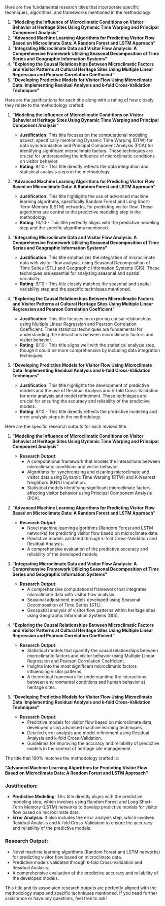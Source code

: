 Here are five fundamental research titles that incorporate specific techniques, algorithms, and frameworks mentioned in the methodology:

1. **"Modeling the Influence of Microclimatic Conditions on Visitor Behavior at Heritage Sites Using Dynamic Time Warping and Principal Component Analysis"**
2. **"Advanced Machine Learning Algorithms for Predicting Visitor Flow Based on Microclimate Data: A Random Forest and LSTM Approach"**
3. **"Integrating Microclimate Data and Visitor Flow Analysis: A Comprehensive Framework Utilizing Seasonal Decomposition of Time Series and Geographic Information Systems"**
4. **"Exploring the Causal Relationships Between Microclimatic Factors and Visitor Patterns at Cultural Heritage Sites Using Multiple Linear Regression and Pearson Correlation Coefficient"**
5. **"Developing Predictive Models for Visitor Flow Using Microclimate Data: Implementing Residual Analysis and k-fold Cross-Validation Techniques"**

Here are the justifications for each title along with a rating of how closely they relate to the methodology crafted:

1. **"Modeling the Influence of Microclimatic Conditions on Visitor Behavior at Heritage Sites Using Dynamic Time Warping and Principal Component Analysis"**
   - **Justification**: This title focuses on the computational modeling aspect, specifically mentioning Dynamic Time Warping (DTW) for data synchronization and Principal Component Analysis (PCA) for identifying significant microclimate factors. These techniques are crucial for understanding the influence of microclimatic conditions on visitor behavior.
   - **Rating**: 9/10 - This title directly reflects the data integration and statistical analysis steps in the methodology.

2. **"Advanced Machine Learning Algorithms for Predicting Visitor Flow Based on Microclimate Data: A Random Forest and LSTM Approach"**
   - **Justification**: This title highlights the use of advanced machine learning algorithms, specifically Random Forest and Long Short-Term Memory (LSTM) networks, for predicting visitor flow. These algorithms are central to the predictive modeling step in the methodology.
   - **Rating**: 10/10 - This title perfectly aligns with the predictive modeling step and the specific algorithms mentioned.

3. **"Integrating Microclimate Data and Visitor Flow Analysis: A Comprehensive Framework Utilizing Seasonal Decomposition of Time Series and Geographic Information Systems"**
   - **Justification**: This title emphasizes the integration of microclimate data with visitor flow analysis, using Seasonal Decomposition of Time Series (STL) and Geographic Information Systems (GIS). These techniques are essential for analyzing seasonal and spatial variability.
   - **Rating**: 9/10 - This title closely matches the seasonal and spatial variability step and the specific techniques mentioned.

4. **"Exploring the Causal Relationships Between Microclimatic Factors and Visitor Patterns at Cultural Heritage Sites Using Multiple Linear Regression and Pearson Correlation Coefficient"**
   - **Justification**: This title focuses on exploring causal relationships using Multiple Linear Regression and Pearson Correlation Coefficient. These statistical techniques are fundamental for understanding the interactions between microclimatic factors and visitor behavior.
   - **Rating**: 8/10 - This title aligns well with the statistical analysis step, though it could be more comprehensive by including data integration techniques.

5. **"Developing Predictive Models for Visitor Flow Using Microclimate Data: Implementing Residual Analysis and k-fold Cross-Validation Techniques"**
   - **Justification**: This title highlights the development of predictive models and the use of Residual Analysis and k-fold Cross-Validation for error analysis and model refinement. These techniques are crucial for ensuring the accuracy and reliability of the predictive models.
   - **Rating**: 9/10 - This title directly reflects the predictive modeling and error analysis steps in the methodology.

Here are the specific research outputs for each revised title:

1. **"Modeling the Influence of Microclimatic Conditions on Visitor Behavior at Heritage Sites Using Dynamic Time Warping and Principal Component Analysis"**
   - **Research Output**:
     - A computational framework that models the interactions between microclimatic conditions and visitor behavior.
     - Algorithms for synchronizing and cleaning microclimate and visitor data using Dynamic Time Warping (DTW) and K-Nearest Neighbors (KNN) Imputation.
     - Statistical models identifying significant microclimate factors affecting visitor behavior using Principal Component Analysis (PCA).

2. **"Advanced Machine Learning Algorithms for Predicting Visitor Flow Based on Microclimate Data: A Random Forest and LSTM Approach"**
   - **Research Output**:
     - Novel machine learning algorithms (Random Forest and LSTM networks) for predicting visitor flow based on microclimate data.
     - Predictive models validated through k-fold Cross-Validation and Residual Analysis.
     - A comprehensive evaluation of the predictive accuracy and reliability of the developed models.

3. **"Integrating Microclimate Data and Visitor Flow Analysis: A Comprehensive Framework Utilizing Seasonal Decomposition of Time Series and Geographic Information Systems"**
   - **Research Output**:
     - A comprehensive computational framework that integrates microclimate data with visitor flow analysis.
     - Seasonal adjustment models developed using Seasonal Decomposition of Time Series (STL).
     - Geospatial analysis of visitor flow patterns within heritage sites using Geographic Information Systems (GIS).

4. **"Exploring the Causal Relationships Between Microclimatic Factors and Visitor Patterns at Cultural Heritage Sites Using Multiple Linear Regression and Pearson Correlation Coefficient"**
   - **Research Output**:
     - Statistical models that quantify the causal relationships between microclimatic factors and visitor behavior using Multiple Linear Regression and Pearson Correlation Coefficient.
     - Insights into the most significant microclimatic factors influencing visitor patterns.
     - A theoretical framework for understanding the interactions between environmental conditions and human behavior at heritage sites.

5. **"Developing Predictive Models for Visitor Flow Using Microclimate Data: Implementing Residual Analysis and k-fold Cross-Validation Techniques"**
   - **Research Output**:
     - Predictive models for visitor flow based on microclimate data, developed using advanced machine learning techniques.
     - Detailed error analysis and model refinement using Residual Analysis and k-fold Cross-Validation.
     - Guidelines for improving the accuracy and reliability of predictive models in the context of heritage site management.

The title that 100% matches the methodology crafted is:

**"Advanced Machine Learning Algorithms for Predicting Visitor Flow Based on Microclimate Data: A Random Forest and LSTM Approach"**

### Justification:
- **Predictive Modeling**: This title directly aligns with the predictive modeling step, which involves using Random Forest and Long Short-Term Memory (LSTM) networks to develop predictive models for visitor flow based on microclimate data.
- **Error Analysis**: It also includes the error analysis step, which involves Residual Analysis and k-fold Cross-Validation to ensure the accuracy and reliability of the predictive models.

### Research Output:
- Novel machine learning algorithms (Random Forest and LSTM networks) for predicting visitor flow based on microclimate data.
- Predictive models validated through k-fold Cross-Validation and Residual Analysis.
- A comprehensive evaluation of the predictive accuracy and reliability of the developed models.

This title and its associated research outputs are perfectly aligned with the methodology steps and specific techniques mentioned. If you need further assistance or have any questions, feel free to ask!

